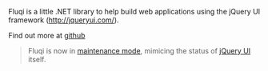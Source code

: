 Fluqi is a little .NET library to help build web applications using the jQuery UI framework (http://jqueryui.com/).

Find out more at [github](https://github.com/toepoke/Fluqi)

> Fluqi is now in [maintenance mode](https://blog.jqueryui.com/2022/07/jquery-ui-1-13-2-released/), mimicing the status of [jQuery UI](https://blog.jqueryui.com/2022/07/jquery-ui-1-13-2-released/) itself.
